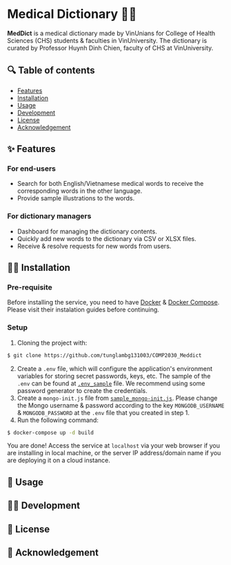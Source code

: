 # Medical Dictionary 🏥📖

**MedDict** is a medical dictionary made by VinUnians for College of Health Sciences (CHS) students & faculties in VinUniversity. The dictionary is curated by Professor Huynh Dinh Chien, faculty of CHS at VinUniversity. 

## 🔍 Table of contents 
- [Features](#features)
- [Installation](#installation)
- [Usage](#usage)
- [Development](#development)
- [License](#license)
- [Acknowledgement](#acknowledgement)

## ✨ Features 

### For end-users

- Search for both English/Vietnamese medical words to receive the corresponding words in the other language. 
- Provide sample illustrations to the words.

### For dictionary managers

- Dashboard for managing the dictionary contents.
- Quickly add new words to the dictionary via CSV or XLSX files.
- Receive & resolve requests for new words from users. 

## 👨‍🔧 Installation 

### Pre-requisite

Before installing the service, you need to have [Docker](https://docs.docker.com/) & [Docker Compose](https://docs.docker.com/compose/). Please visit their instalation guides before continuing. 

### Setup 
1. Cloning the project with:
```bash
$ git clone https://github.com/tunglambg131003/COMP2030_Meddict
```
2. Create a `.env` file, which will configure the application's environment variables for storing secret passwords, keys, etc. The sample of the `.env` can be found at [`.env_sample`](./env_sample) file. We recommend using some password generator to create the credentials. 
3. Create a `mongo-init.js` file from [`sample_mongo-init.js`](./sample_mongo-init.js). Please change the Mongo username & password according to the key `MONGODB_USERNAME` & `MONGODB_PASSWORD` at the `.env` file that you created in step 1. 
4. Run the following command:

```Bash
$ docker-compose up -d build
```

You are done! Access the service at `localhost` via your web browser if you are installing in local machine, or the server IP address/domain name if you are deploying it on a cloud instance.

## 🧐 Usage 

## 👩‍💻 Development

## 📄 License
 
## 🙏 Acknowledgement 